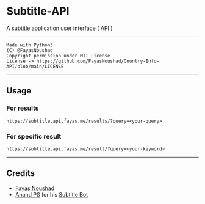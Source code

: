 # Subtitle-API

A subtitle application user interface ( API )

---

```
Made with Python3
(C) @FayasNoushad
Copyright permission under MIT License
License -> https://github.com/FayasNoushad/Country-Info-API/blob/main/LICENSE
```

---

## Usage

### For results

```
https://subtitle.api.fayas.me/results/?query=<your-query>
```

### For specific result

```
https://subtitle.api.fayas.me/result/?query=<your-keyword>
```

---

## Credits

- [Fayas Noushad](https://github.com/FayasNoushad)
- [Anand PS](https://github.com/AnandPSKerala) for his [Subtitle Bot](https://github.com/AnandPSKerala/SubtitlesBot)
